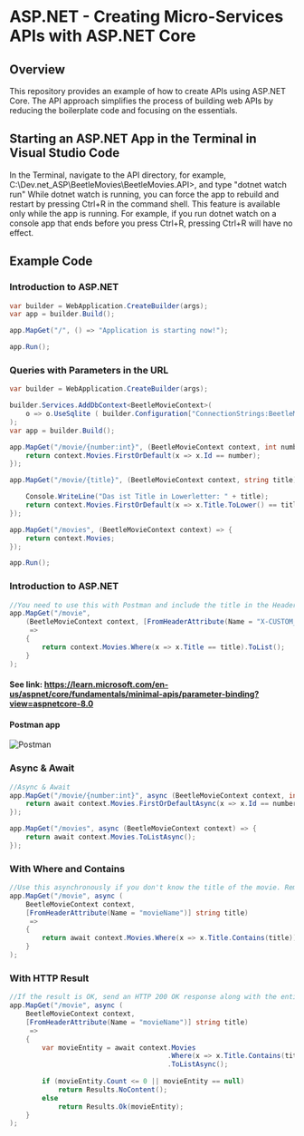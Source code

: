 # ASP.NET - Creating Micro-Services APIs with ASP.NET Core

## Overview
This repository provides an example of how to create APIs using ASP.NET Core. The API approach simplifies the process of building web APIs by reducing the boilerplate code and focusing on the essentials.

## Starting an ASP.NET App in the Terminal in Visual Studio Code
In the Terminal, navigate to the API directory, for example, C:\Dev\.net_ASP\BeetleMovies\BeetleMovies.API>, and type "dotnet watch run"
While dotnet watch is running, you can force the app to rebuild and restart by pressing Ctrl+R in the command shell. This feature is available only while the app is running. For example, if you run dotnet watch on a console app that ends before you press Ctrl+R, pressing Ctrl+R will have no effect.

## Example Code

### Introduction to ASP.NET
```csharp
var builder = WebApplication.CreateBuilder(args);
var app = builder.Build();

app.MapGet("/", () => "Application is starting now!");

app.Run();
````

### Queries with Parameters in the URL
```csharp
var builder = WebApplication.CreateBuilder(args);

builder.Services.AddDbContext<BeetleMovieContext>( 
    o => o.UseSqlite ( builder.Configuration["ConnectionStrings:BeetleMovieStr"] )
);   
var app = builder.Build();

app.MapGet("/movie/{number:int}", (BeetleMovieContext context, int number) => {
    return context.Movies.FirstOrDefault(x => x.Id == number);
});

app.MapGet("/movie/{title}", (BeetleMovieContext context, string title) => {

    Console.WriteLine("Das ist Title in Lowerletter: " + title);    
    return context.Movies.FirstOrDefault(x => x.Title.ToLower() == title.ToLower());    
});

app.MapGet("/movies", (BeetleMovieContext context) => {
    return context.Movies;
});

app.Run();
````

### Introduction to ASP.NET
```csharp
//You need to use this with Postman and include the title in the Header.
app.MapGet("/movie", 
    (BeetleMovieContext context, [FromHeaderAttribute(Name = "X-CUSTOM_TITEL")] string title)
     => 
    {
        return context.Movies.Where(x => x.Title == title).ToList();
    }
);  
````
#### See link: https://learn.microsoft.com/en-us/aspnet/core/fundamentals/minimal-apis/parameter-binding?view=aspnetcore-8.0

#### Postman app
![Postman](https://github.com/plebsapps/BeetleMovies/blob/main/postman.png)


### Async & Await
```csharp
//Async & Await
app.MapGet("/movie/{number:int}", async (BeetleMovieContext context, int number) => {
    return await context.Movies.FirstOrDefaultAsync(x => x.Id == number);
});

app.MapGet("/movies", async (BeetleMovieContext context) => {
    return await context.Movies.ToListAsync();
});
````

### With Where and Contains
```csharp
//Use this asynchronously if you don't know the title of the movie. Remember to use Postman to send the request with the title in the Header.
app.MapGet("/movie", async ( 
    BeetleMovieContext context, 
    [FromHeaderAttribute(Name = "movieName")] string title)
     => 
    {
        return await context.Movies.Where(x => x.Title.Contains(title)).ToListAsync();
    }
);  
````

### With HTTP Result
```csharp
//If the result is OK, send an HTTP 200 OK response along with the entity. If the result is null or zero, send an "HTTP 204 No Content" response.
app.MapGet("/movie", async ( 
    BeetleMovieContext context, 
    [FromHeaderAttribute(Name = "movieName")] string title)
     => 
    {
        var movieEntity = await context.Movies
                                       .Where(x => x.Title.Contains(title))
                                       .ToListAsync();
        
        if (movieEntity.Count <= 0 || movieEntity == null)
            return Results.NoContent();
        else
            return Results.Ok(movieEntity);        
    }
);  
````